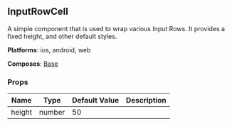 ## InputRowCell 
 
A simple component that is used to wrap various Input Rows.
It provides a fixed height, and other default styles.

__Platforms__:  ios, android, web
 
 __Composes__: [Base](Base.md) 


### Props
Name | Type | Default Value | Description
--- | --- | --- | --- 
height | number  | 50 | 
 
